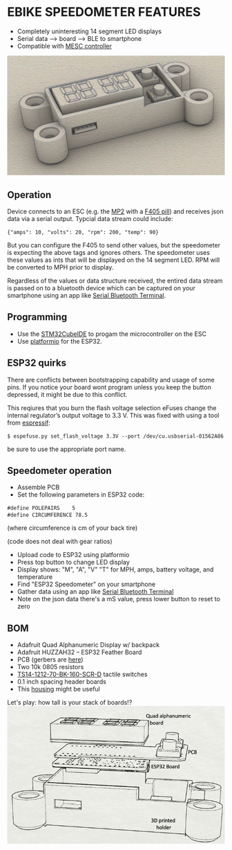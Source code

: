 # EBIKE SPEEDOMETER FEATURES
* Completely uninteresting 14 segment LED displays
* Serial data --> board --> BLE to smartphone
* Compatible with [MESC controller](https://github.com/davidmolony/MESC_Firmware)

<img src="pics/3D_render.png" title="3D speedometer">

## Operation
Device connects to an ESC (e.g. the [MP2](https://github.com/badgineer/CCC_ESC) with a [F405 pill](https://github.com/davidmolony/F405_pill)) and receives json data via a serial output. Typcial data stream could include:
```
{"amps": 10, "volts": 20, "rpm": 200, "temp": 90}
```
But you can configure the F405 to send other values, but the speedometer is expecting the above tags and ignores others. The speedometer uses these values as ints that will be displayed on the 14 segment LED. RPM will be converted to MPH prior to display. 

Regardless of the values or data structure received, the entired data stream is passed on to a bluetooth device which can be captured on your smartphone using an app like [Serial Bluetooth Terminal](https://play.google.com/store/apps/details?id=de.kai_morich.serial_bluetooth_terminal). 

## Programming
* Use the [STM32CubeIDE](https://www.st.com/en/development-tools/stm32cubeide.html) to progam the microcontroller on the ESC
* Use [platformio](https://platformio.org/) for the ESP32. 

## ESP32 quirks
There are conflicts between bootstrapping capability and usage of some pins. If you notice your board wont program unless you keep the button depressed, it might be due to this conflict.

This reqiures that you burn the flash voltage selection eFuses change the internal regulator’s output voltage to 3.3 V. This was fixed with using a tool from [espressif](https://docs.espressif.com/projects/esptool/en/latest/esp32s3/espefuse/index.html): 

```
$ espefuse.py set_flash_voltage 3.3V --port /dev/cu.usbserial-01562A86
```
be sure to use the appropriate port name. 

## Speedometer operation
* Assemble PCB
* Set the following parameters in ESP32 code:
```
#define POLEPAIRS    5
#define CIRCUMFERENCE 78.5
```
(where circumference is cm of your back tire)

(code does not deal with gear ratios)
* Upload code to ESP32 using platformio
* Press top button to change LED display
* Display shows: "M", "A", "V" "T" for MPH, amps, battery voltage, and temperature
* Find "ESP32 Speedometer" on your smartphone
* Gather data using an app like [Serial Bluetooth Terminal](https://play.google.com/store/apps/details?id=de.kai_morich.serial_bluetooth_terminal)
* Note on the json data there's a mS value, press lower button to reset to zero

## BOM
* Adafruit Quad Alphanumeric Display w/ backpack
* Adafruit HUZZAH32 – ESP32 Feather Board
* PCB (gerbers are [here](V1.1/gerbers))
* Two 10k 0805 resistors
* [TS14-1212-70-BK-160-SCR-D](https://www.cuidevices.com/product/resource/ts14.pdf) tactile switches
* 0.1 inch spacing header boards
* This [housing](3D_model/speedo_housing.stl) might be useful

Let's play: how tall is your stack of boards!? 
<img src="pics/exploded.png" title="Separate parts">
